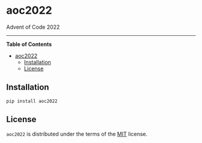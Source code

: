 # aoc2022

Advent of Code 2022



-----

**Table of Contents**

- [aoc2022](#aoc2022)
  - [Installation](#installation)
  - [License](#license)

## Installation

```console
pip install aoc2022
```

## License

`aoc2022` is distributed under the terms of the [MIT](https://spdx.org/licenses/MIT.html) license.
